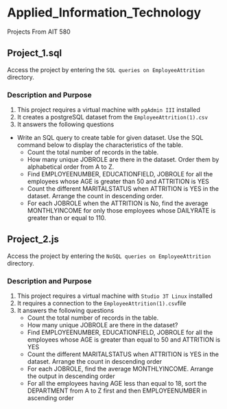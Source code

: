 # Applied_Information_Technology
Projects From AIT 580

## Project_1.sql
Access the project by entering the `SQL queries on EmployeeAttrition` directory.

### Description and Purpose
1. This project requires a virtual machine with `pgAdmin III` installed
2. It creates a postgreSQL dataset from the `EmployeeAttrition(1).csv`
3. It answers the following questions
  - Write an SQL query to create table for given dataset. Use the SQL command below to display the characteristics of the table.
    - Count the total number of records in the table.
    - How many unique JOBROLE	are there in the dataset. Order them by	alphabetical order from	A to Z.
    - Find EMPLOYEENUMBER, EDUCATIONFIELD, JOBROLE for all the	employees whose AGE is greater than 50 and ATTRITION is YES
    - Count the different MARITALSTATUS when ATTRITION is YES in the dataset. Arrange the count in descending order.
    - For each JOBROLE	when the ATTRITION is No, find the average MONTHLYINCOME for only those	employees whose DAILYRATE is greater than or equal to 110.
  
 
 ## Project_2.js
 Access the project by entering the `NoSQL queries on EmployeeAttrition` directory.
 
 ### Description and Purpose
 1. This project requires a virtual machine with `Studio 3T Linux` installed
 2. It requires a connection to the `EmployeeAttrition(1).csv`file
 3. It answers the following questions
    - Count the	total	number	of	records	in	the	table.
    - How	many	unique	JOBROLE	are	there	in	the	dataset?
    - Find	EMPLOYEENUMBER,	EDUCATIONFIELD,	JOBROLE	for	all	the	employees whose	AGE	is greater than	equal	to 50	and ATTRITION is YES
    - Count	the	different	MARITALSTATUS	when	ATTRITION	is	YES	in	the	dataset. Arrange	the	count	in descending order
    - For each JOBROLE, find	the	average	MONTHLYINCOME. Arrange the	output	in	descending	order
    - For	all	the	employees	having	AGE	less	than	equal	to	18,	sort	the	DEPARTMENT	from	A	to	Z	first	and then EMPLOYEENUMBER	in	ascending	order
